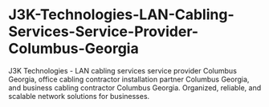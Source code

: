 # J3K-Technologies-LAN-Cabling-Services-Service-Provider-Columbus-Georgia
J3K Technologies - LAN cabling services service provider Columbus Georgia, office cabling contractor installation partner Columbus Georgia, and business cabling contractor Columbus Georgia. Organized, reliable, and scalable network solutions for businesses.
